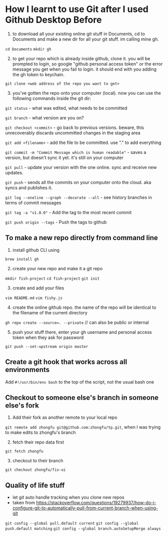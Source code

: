# How I learnt to use Git after I used Github Desktop Before
1. to download all your existing online git stuff in Documents, cd to Documents and make a new dir for all your git stuff. im calling mine gh.

`cd Documents`
`mkdir gh`

2. to get your repo which is already inside github, clone it. you will be prompted to login, so google "github personal access token" or the error message you get when you fail to login. it should end with you adding the gh token to keychain.

`git clone <web address of the repo you want to get>`

3. you've gotten the repo onto your computer (local). now you can use the following commands inside the git dir:

`git status` - what was edited, what needs to be committed

`git branch` - what version are you on?

`git checkout <commit>`  - go back to previous versions. beware, this unrecoverably discards uncommitted changes in the staging area

`git add <filename>` - add the file to be committed. use "." to add everything

`git commit -m "Commit Message which is human readable"` - saves a version, but doesn't sync it yet. it's still on your computer

`git pull` - update your version with the one online. sync and receive new updates.

`git push` - sends all the commits on your computer onto the cloud. aka syncs and publishes it.

`git log --oneline --graph --decorate --all` - see history branches in terms of commit messages

`git tag -a "v1.0.0"` - Add the tag to the most recent commit  

`git push origin --tags` - Push the tags to github  

## To make a new repo directly from command line
1. install github CLI using 

`brew install gh`

2. create your new repo and make it a git repo

`mkdir fish-project`
`cd fish-project`
`git init`

3. create and add your files

`vim README.md`
`vim fishy.js`

4. create the online github repo. the name of the repo will be identical to the filename of the current directory

`gh repo create --source=. --private` // can also be public or internal

5. push your stuff there, enter your gh username and personal access token when they ask for password

`git push --set-upstream origin master`


## Create a git hook that works across all environments
Add `#!/usr/bin/env bash` to the top of the script, not the usual bash one

## Checkout to someone else's branch in someone else's fork
1. Add their fork as another remote to your local repo 

`git remote add zhongfu git@github.com:zhongfu/tp.git`, when I was trying to make edits to zhongfu's branch

2. fetch their repo data first

`git fetch zhongfu`

3. checkout to their branch

`git checkout zhongfu/fix-ui`

## Quality of life stuff
- let git auto handle tracking when you clone new repos
- taken from https://stackoverflow.com/questions/19279937/how-do-i-configure-git-to-automatically-pull-from-current-branch-when-using-git

`git config --global pull.default current`
`git config --global push.default matching`
`git config --global branch.autoSetupMerge always`
